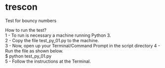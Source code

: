 # trescon
Test for bouncy numbers

How to run the test?</br>
1 - To run is necessary a machine running Python 3.</br>
2 - Copy the file test_py_01.py to the machine.</br>
3 - Now, open up your Terminal/Command Prompt in the script directory
4 - Run the file as shown below.</br>
  $ python test_py_01.py</br>
5 - Follow the instructions at the Terminal.</br>

